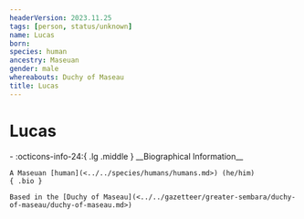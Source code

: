 ```yaml
---
headerVersion: 2023.11.25
tags: [person, status/unknown]
name: Lucas
born:
species: human
ancestry: Maseuan
gender: male
whereabouts: Duchy of Maseau
title: Lucas
---
```

# Lucas
<div class="grid cards ext-narrow-margin ext-one-column" markdown>
- :octicons-info-24:{ .lg .middle } __Biographical Information__

    A Maseuan [human](<../../species/humans/humans.md>) (he/him)  
    { .bio }

    Based in the [Duchy of Maseau](<../../gazetteer/greater-sembara/duchy-of-maseau/duchy-of-maseau.md>)
</div>



